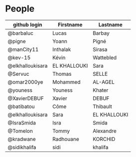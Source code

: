 # People


| github login | Firstname | Lastname |
| ------------ | --------- | -------- |
| @barbaluc    | Lucas     | Barbay   |
| @pigne       | Yoann     | Pigné    |
| @manCity11   | Inthalak  | Sirasa   |
| @kev-15      | Kévin     | Wattebled|
|@elkhalloukisara|EL KHALLOUKI|Sara   |
| @Servuc      | Thomas    | SELLE    |
|@omar2000ye   | Mohammed  | AL-AGEL  |
| @youness     | Youness   | Khater   |
|@XavierDEBUF   |Xavier     | DEBUF    |
| @batibatou   | Côme      | Thibault |
|@elkhalloukisara|Sara|EL KHALLOUKI   |
| @IsraSmida   | Isra      | Smida    |
| @Tomelon     | Tommy     | Alexandre|
|@kradwane     | Radhouane | KORCHID  |
|@sidikhalifa  | sidi      | khalifa |

